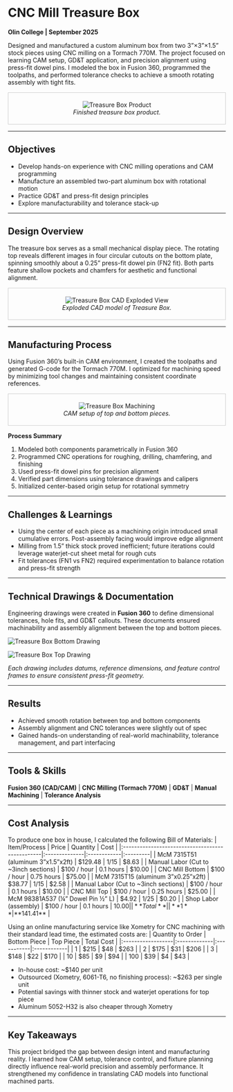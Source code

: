 # CNC Mill Treasure Box

**Olin College | September 2025**

Designed and manufactured a custom aluminum box from two 3”×3”×1.5” stock pieces using CNC milling on a Tormach 770M. The project focused on learning CAM setup, GD&T application, and precision alignment using press-fit dowel pins. I modeled the box in Fusion 360, programmed the toolpaths, and performed tolerance checks to achieve a smooth rotating assembly with tight fits.




<div style="text-align:center; border:1px solid #ccc; padding:5px; margin:15px 0;">

![Treasure Box Product](../images/finished-view.png)
<br><em>Finished treasure box product.</em>

</div>


---

## Objectives
- Develop hands-on experience with CNC milling operations and CAM programming
- Manufacture an assembled two-part aluminum box with rotational motion
- Practice GD&T and press-fit design principles
- Explore manufacturability and tolerance stack-up

---

## Design Overview

The treasure box serves as a small mechanical display piece. The rotating top reveals different images in four circular cutouts on the bottom plate, spinning smoothly about a 0.25” press-fit dowel pin (FN2 fit). Both parts feature shallow pockets and chamfers for aesthetic and functional alignment.

<div style="text-align:center; border:1px solid #ccc; padding:5px; margin:15px 0;">

![Treasure Box CAD Exploded View](../images/exploded-labeled-view.png)
<br><em>Exploded CAD model of Treasure Box.</em>
</div>


---
## Manufacturing Process

Using Fusion 360’s built-in CAM environment, I created the toolpaths and generated G-code for the Tormach 770M. I optimized for machining speed by minimizing tool changes and maintaining consistent coordinate references.

<div style="text-align:center; border:1px solid #ccc; padding:5px; margin:15px 0;">

![Treasure Box Machining](../images/machining-pic.png)
<br><em>CAM setup of top and bottom pieces.</em>
</div>


**Process Summary**
1. Modeled both components parametrically in Fusion 360  
2. Programmed CNC operations for roughing, drilling, chamfering, and finishing 
3. Used press-fit dowel pins for precision alignment  
4. Verified part dimensions using tolerance drawings and calipers  
5. Initialized center-based origin setup for rotational symmetry  

---

## Challenges & Learnings
- Using the center of each piece as a machining origin introduced small cumulative errors. Post-assembly facing would improve edge alignment  
- Milling from 1.5” thick stock proved inefficient; future iterations could leverage waterjet-cut sheet metal for rough cuts
- Fit tolerances (FN1 vs FN2) required experimentation to balance rotation and press-fit strength

---


## Technical Drawings & Documentation

Engineering drawings were created in **Fusion 360** to define dimensional tolerances, hole fits, and GD&T callouts. These documents ensured machinability and assembly alignment between the top and bottom pieces.



![Treasure Box Bottom Drawing](../images/drawing-bottom.png)

![Treasure Box Top Drawing](../images/drawing-top.png)


*Each drawing includes datums, reference dimensions, and feature control frames to ensure consistent press-fit geometry.*

---

## Results
- Achieved smooth rotation between top and bottom components
- Assembly alignment and CNC tolerances were slightly out of spec
- Gained hands-on understanding of real-world machinability, tolerance management, and part interfacing

---

## Tools & Skills
**Fusion 360 (CAD/CAM)** | **CNC Milling (Tormach 770M)** | **GD&T** | **Manual Machining** | **Tolerance Analysis**


---

## Cost Analysis

To produce one box in house, I calculated the following Bill of Materials:
| Item/Process                                    | Price         | Quantity    | Cost     |
|:------------------------------------------------|:--------------|:------------|:---------|
| McM 7315T51 (aluminum 3”x1.5”x2ft)              | $129.48       | 1/15        | $8.63    |
| Manual Labor (Cut to ~3inch sections)           | $100 / hour   | 0.1 hours   | $10.00   |
| CNC Mill Bottom                                 | $100 / hour   | 0.75 hours  | $75.00   |
| McM 7315T15 (aluminum 3”x0.25”x2ft)             | $38.77        | 1/15        | $2.58    |
| Manual Labor (Cut to ~3inch sections)           | $100 / hour   | 0.1 hours   | $10.00   |
| CNC Mill Top                                    | $100 / hour   | 0.25 hours  | $25.00   |
| McM 98381A537 (¼” Dowel Pin ½” L)               | $4.92         | 1/25        | $0.20    |
| Shop Labor (assembly)                           | $100 / hour   | 0.1 hours   | $10.00   |
| **Total**                                       |               | **1**       | **$141.41** |

Using an online manufacturing service like Xometry for CNC machining with their standard lead time, the estimated costs are:
| Quantity to Order | Bottom Piece | Top Piece  | Total Cost  |
|:------------------|:-------------|:-----------|:------------|
| 1                 | $215         | $48        | $263        |
| 2                 | $175         | $31        | $206        |
| 3                 | $148         | $22        | $170        |
| 10                | $85          | $9         | $94         |
| 100               | $39          | $4         | $43         |


- In-house cost: ~$140 per unit
- Outsourced (Xometry, 6061-T6, no finishing process): ~$263 per single unit
- Potential savings with thinner stock and waterjet operations for top piece
- Aluminum 5052-H32 is also cheaper through Xometry

---
## Key Takeaways

This project bridged the gap between design intent and manufacturing reality. I learned how CAM setup, tolerance control, and fixture planning directly influence real-world precision and assembly performance. It strengthened my confidence in translating CAD models into functional machined parts.